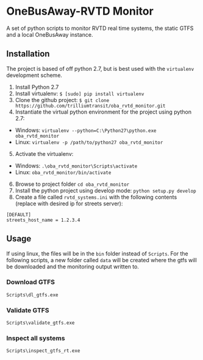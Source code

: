 # OneBusAway-RVTD Monitor

A set of python scripts to monitor RVTD real time systems, the static GTFS and a local OneBusAway instance.

## Installation

The project is based of off python 2.7, but is best used with the `virtualenv` development scheme.

1. Install Python 2.7
2. Install virtualenv: `$ [sudo] pip install virtualenv`
3. Clone the github project: `$ git clone https://github.com/trilliumtransit/oba_rvtd_monitor.git`
4. Instantiate the virtual python environment for the project using python 2.7: 
  - Windows: `virtualenv --python=C:\Python27\python.exe oba_rvtd_monitor`
  - Linux: `virtualenv -p /path/to/python27 oba_rvtd_monitor`
5. Activate the virtualenv: 
  - Windows: `.\oba_rvtd_monitor\Scripts\activate`
  - Linux: `oba_rvtd_monitor/bin/activate`
6. Browse to project folder `cd oba_rvtd_monitor`
7. Install the python project using develop mode: `python setup.py develop`
8. Create a file called `rvtd_systems.ini` with the following contents (replace with desired ip for streets server):
```
[DEFAULT]
streets_host_name = 1.2.3.4
```

## Usage

If using linux, the files will be in the `bin` folder instead of `Scripts`.  For the following scripts, a new folder called `data` will be created where the gtfs will be downloaded and the monitoring output written to.

### Download GTFS

`Scripts\dl_gtfs.exe`

### Validate GTFS

`Scripts\validate_gtfs.exe`

### Inspect all systems

`Scripts\inspect_gtfs_rt.exe`

